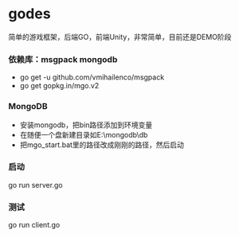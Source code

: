 # godes
简单的游戏框架，后端GO，前端Unity，非常简单，目前还是DEMO阶段

### 依赖库：msgpack mongodb ###
* go get -u github.com/vmihailenco/msgpack
* go get gopkg.in/mgo.v2

### MongoDB ###
* 安装mongodb，把bin路径添加到环境变量
* 在随便一个盘新建目录如E:\mongodb\db
* 把mgo_start.bat里的路径改成刚刚的路径，然后启动

### 启动 ###
go run server.go

### 测试 ###
go run client.go
